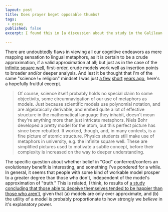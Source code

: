 ```yaml
---
layout: post
title: Does prayer beget opposable thumbs?
tags:
 - essay
published: false
excerpt: I found this in [a discussion about the study in the Galilean Library](http://academy.galilean-library.org/showthread.php?t=6693), which is a wonderful resource for thoughtful, and almost more importantly, civil discussion across the philosophical spectrum. I added a (typically long-winded) point of consideration, summarized by saying that, as much as "God" might just be a label for the collection of "all things we think we don't know, or which are currently ineffable and beyond our scrutiny," then any such study, however expensive, really aims to investigate just one in a class of cultural metaphors, models, for things we want to understand.

---
```


<!-- I found this in [a discussion about the study in the Galilean Library](http://academy.galilean-library.org/showthread.php?t=6693), which is a wonderful resource for thoughtful, and almost more importantly, civil discussion across the philosophical spectrum. I added a (typically long-winded) point of consideration, summarized by saying that, as much as "God" might just be a label for the collection of "all things we think we don't know, or which are currently ineffable and beyond our scrutiny," then any such study, however expensive, really aims to investigate just one in a class of cultural metaphors, models, for things we want to understand. -->

There are undoubtedly flaws in viewing all our cognitive endeavors as mere mapping sensation to lingual metaphors, as it is certain to be a crude approximation, if a valid approximation at all; but just as in the case of the [infinite square well](www.phys.virginia.edu/classes/252/FiniteSquareWell/FiniteSquareWell.html), first-order, crude models work well as insertion points to broader and/or deeper analysis. And lest it be thought that I'm of the same "science != religion" mindset I was just [a few](http://erectlocution.com/boxing/2005/03/30/were-all-jerks/) [short](http://erectlocution.com/boxing/2005/03/29/on-dogged-belief/) [years ago](http://erectlocution.com/boxing/2005/03/15/god-cant-be-dead/), here's a hopefully fruitful excerpt.
> Of course, science itself probably holds no special claim to some objectivity, some circumnavigation of our use of metaphors as models. Just because scientific models use polynomial notation, and are algebraically derivable, and embed quite a lot of effective structure in the mathematical language they inhabit, doesn't mean they're anything more than just intricate metaphors. Niels Bohr developed a pretty model for the atom, but this perfect picture has since been rebutted. It worked, though, and, in many contexts, is a fine picture of atomic structure. Physics students still make use of metaphors in university, e.g. the infinite square well. These are simplified pictures used to motivate a subtle concept, before their complexity is increased on the way to deeper understanding.

The specific question about whether belief in "God" conferred/confers an evolutionary benefit is interesting, and something I've pondered for a while. In general, it seems that people with some kind of workable model prosper to a greater degree than those who don't, independent of the model's approximation of "truth." This is related, I think, to results of [a study concluding that those able to deceive themselves tended to be happier than those who aren't](http://www.npr.org/templates/story/story.php?storyId=87922568), given that (a) models are only ever approximate, and (b) the utility of a model is probably proportionate to how strongly we *believe* in it's explanatory power.
